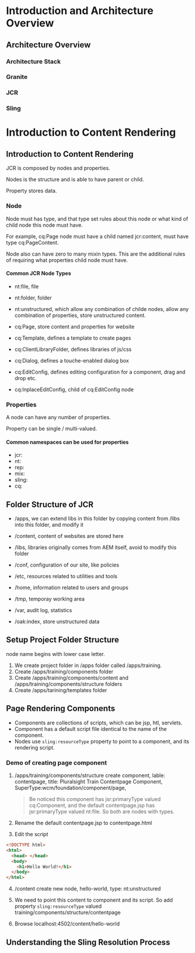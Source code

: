 # Introduction and Architecture Overview

## Architecture Overview

### Architecture Stack

### Granite

### JCR

### Sling

# Introduction to Content Rendering

## Introduction to Content Rendering

JCR is composed by nodes and properties.

Nodes is the structure and is able to have parent or child.

Property stores data.

### Node

Node must has type, and that type set rules about this node or what kind of child node this node must have.

For example, cq:Page node must have a child named jcr:content, must have type cq:PageContent.

Node also can have zero to many mixin types. This are the additional rules of requiring what properties child node must have.

#### Common JCR Node Types

- nt:file, file
- nt:folder, folder
- nt:unstructured, which allow any combination of childe nodes, allow any combination of properties, store unstructured content.

- cq:Page, store content and properties for website
- cq:Template, defines a template to create pages
- cq:ClientLibraryFolder, defines libraries of js/css
- cq:Dialog, defines a touche-enabled dialog box
- cq:EditConfig, defines editing configuration for a component, drag and drop etc.
- cq:InplaceEditConfig, child of cq:EditConfig node

### Properties

A node can have any number of properties.

Property can be single / multi-valued.

#### Common namespaces can be used for properties

- jcr:
- nt:
- rep:
- mix:
- sling:
- cq:

## Folder Structure of JCR

- /apps, we can extend libs in this folder by copying content from /libs into this folder, and modify it
- /content, content of websites are stored here
- /libs, libraries originally comes from AEM itself, avoid to modify this folder

- /conf, configuration of our site, like policies
- /etc, resources related to utilities and tools
- /home, information related to users and groups
- /tmp, temporay working area
- /var, audit log, statistics
- /oak:index, store unstructured data

## Setup Project Folder Structure

node name begins with lower case letter.

1. We create project folder in /apps folder called /apps/training.
2. Create /apps/training/components folder
3. Create /apps/training/components/content and /apps/training/components/structure folders
4. Create /apps/tarining/templates folder

## Page Rendering Components

- Components are collections of scripts, which can be jsp, htl, servlets.
- Component has a default script file identical to the name of the component.
- Nodes use `sling:resourceType` property to point to a component, and its rendering script.

### Demo of creating page component

1. /apps/training/components/structure create component, lable: contentpage, title: Pluralsight Train Contentpage Component, SuperType:wcm/foundation/component/page,

   > Be noticed this component has jsr:primaryType valued cq:Component, and the default contentpage.jsp has jsr:primaryType valued nt:file. So both are nodes with types.

2. Rename the default contentpage.jsp to contentpage.html

3. Edit the script

```html
<!DOCTYPE html>
<html>
  <head> </head>
  <body>
    <h1>Hello World!</h1>
  </body>
</html>
```

4. /content create new node, hello-world, type: nt:unstructured
5. We need to point this content to component and its script. So add property `sling:resourceType` valued training/components/structure/contentpage

6. Browse localhost:4502/content/hello-world

## Understanding the Sling Resolution Process
